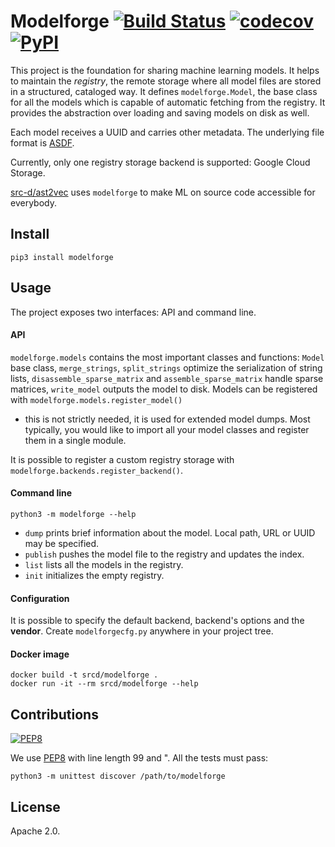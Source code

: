 # Modelforge [![Build Status](https://travis-ci.org/src-d/modelforge.svg)](https://travis-ci.org/src-d/modelforge) [![codecov](https://codecov.io/github/src-d/modelforge/coverage.svg?branch=develop)](https://codecov.io/gh/src-d/modelforge) [![PyPI](https://img.shields.io/pypi/v/modelforge.svg)](https://pypi.python.org/pypi/modelforge)

This project is the foundation for sharing machine learning models. It helps to maintain the
*registry*, the remote storage where all model files are stored in a structured, cataloged way.
It defines `modelforge.Model`, the base class for all the models which is capable of automatic
fetching from the registry. It provides the abstraction over loading and saving models on disk
as well.

Each model receives a UUID and carries other metadata. The underlying file format is
[ASDF](https://github.com/spacetelescope/asdf).

Currently, only one registry storage backend is supported: Google Cloud Storage.

[src-d/ast2vec](https://github.com/src-d/ast2vec) uses `modelforge` to make ML on source code accessible
for everybody.

## Install

```
pip3 install modelforge
```

## Usage

The project exposes two interfaces: API and command line.

#### API

`modelforge.models` contains the most important classes and functions: `Model` base class,
`merge_strings`, `split_strings` optimize the serialization of string lists,
`disassemble_sparse_matrix` and `assemble_sparse_matrix` handle sparse matrices,
`write_model` outputs the model to disk. Models can be registered with `modelforge.models.register_model()`
- this is not strictly needed, it is used for extended model dumps. Most typically, you would like
to import all your model classes and register them in a single module.

It is possible to register a custom registry storage with `modelforge.backends.register_backend()`.

#### Command line

```
python3 -m modelforge --help
```

* `dump` prints brief information about the model. Local path, URL or UUID may be specified.
* `publish` pushes the model file to the registry and updates the index.
* `list` lists all the models in the registry.
* `init` initializes the empty registry.

#### Configuration

It is possible to specify the default backend, backend's options and the **vendor**. Create
`modelforgecfg.py` anywhere in your project tree.

#### Docker image

```
docker build -t srcd/modelforge .
docker run -it --rm srcd/modelforge --help
```

## Contributions
[![PEP8](https://img.shields.io/badge/code%20style-pep8-orange.svg)](https://www.python.org/dev/peps/pep-0008/)

We use [PEP8](https://www.python.org/dev/peps/pep-0008/) with line length 99 and ". All the tests
must pass:

```
python3 -m unittest discover /path/to/modelforge
```

## License

Apache 2.0.

